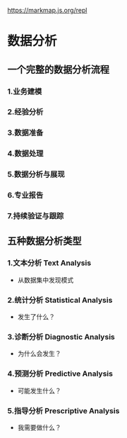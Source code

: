 https://markmap.js.org/repl

# 数据分析

## 一个完整的数据分析流程

### 1.业务建模

### 2.经验分析

### 3.数据准备

### 4.数据处理

### 5.数据分析与展现

### 6.专业报告

### 7.持续验证与跟踪

## 五种数据分析类型

### 1.文本分析 Text Analysis

- 从数据集中发现模式

### 2.统计分析 Statistical Analysis

- 发生了什么？

### 3.诊断分析 Diagnostic Analysis

- 为什么会发生？

### 4.预测分析 Predictive Analysis

- 可能发生什么？

### 5.指导分析 Prescriptive Analysis

- 我需要做什么？


